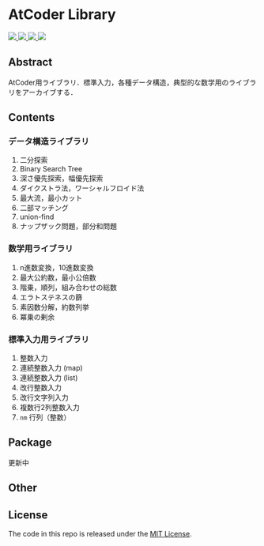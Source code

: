 # AtCoder Library

<p align=left>
<a href="#">
<img src="https://img.shields.io/github/languages/code-size/Okabe-Junya/AtCoder_library">
</a>
<a href="#">
<img src="https://img.shields.io/maintenance/yes/2022">
</a>
<a href="#">
<img src="https://img.shields.io/github/last-commit/Okabe-Junya/AtCoder_library">
</a>
<a href="#">
<img src="https://img.shields.io/github/license/Okabe-Junya/AtCoder_library">
</a>
</p>

## Abstract

AtCoder用ライブラリ．標準入力，各種データ構造，典型的な数学用のライブラリをアーカイブする．

## Contents

### データ構造ライブラリ

1. 二分探索
2. Binary Search Tree
3. 深さ優先探索，幅優先探索
4. ダイクストラ法，ワーシャルフロイド法
5. 最大流，最小カット
6. 二部マッチング
7. union-find
8. ナップザック問題，部分和問題

### 数学用ライブラリ

1. n進数変換，10進数変換
2. 最大公約数，最小公倍数
3. 階乗，順列，組み合わせの総数
4. エラトステネスの篩
5. 素因数分解，約数列挙
6. 冪乗の剰余

### 標準入力用ライブラリ

1. 整数入力
2. 連続整数入力 (map)
3. 連続整数入力 (list)
4. 改行整数入力
5. 改行文字列入力
6. 複数行2列整数入力
7. `nm` 行列（整数）

## Package

更新中

## Other

## License

The code in this repo is released under the [MIT License](https://github.com/Okabe-Junya/AtCoder_library/blob/main/LICENSE).
